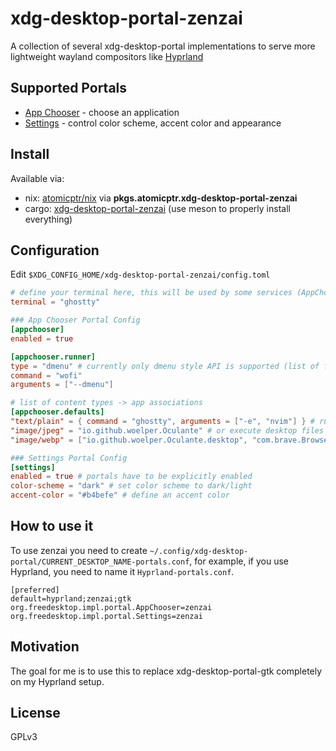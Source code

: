 # xdg-desktop-portal-zenzai

A collection of several xdg-desktop-portal implementations to serve more lightweight wayland compositors like [Hyprland](https://hyprland.org/)

## Supported Portals

- [App Chooser](https://flatpak.github.io/xdg-desktop-portal/docs/doc-org.freedesktop.impl.portal.AppChooser.html) - choose an application
- [Settings](https://flatpak.github.io/xdg-desktop-portal/docs/doc-org.freedesktop.impl.portal.Settings.html) - control color scheme, accent color and appearance

## Install

Available via:

- nix: [atomicptr/nix](https://github.com/atomicptr/nix) via **pkgs.atomicptr.xdg-desktop-portal-zenzai**
- cargo: [xdg-desktop-portal-zenzai](https://crates.io/crates/xdg-desktop-portal-zenzai) (use meson to properly install everything)

## Configuration

Edit `$XDG_CONFIG_HOME/xdg-desktop-portal-zenzai/config.toml`

```toml
# define your terminal here, this will be used by some services (AppChooser only right now)
terminal = "ghostty"

### App Chooser Portal Config
[appchooser]
enabled = true

[appchooser.runner]
type = "dmenu" # currently only dmenu style API is supported (list of files into stdin)
command = "wofi"
arguments = ["--dmenu"]

# list of content types -> app associations
[appchooser.defaults]
"text/plain" = { command = "ghostty", arguments = ["-e", "nvim"] } # run arbitrary commands
"image/jpeg" = "io.github.woelper.Oculante" # or execute desktop files
"image/webp" = ["io.github.woelper.Oculante.desktop", "com.brave.Browser.desktop"] # you can also always pick from a group

### Settings Portal Config
[settings]
enabled = true # portals have to be explicitly enabled
color-scheme = "dark" # set color scheme to dark/light
accent-color = "#b4befe" # define an accent color
```

## How to use it

To use zenzai you need to create `~/.config/xdg-desktop-portal/CURRENT_DESKTOP_NAME-portals.conf`, for example, if you use Hyprland, you need to name it `Hyprland-portals.conf`.

```
[preferred]
default=hyprland;zenzai;gtk
org.freedesktop.impl.portal.AppChooser=zenzai
org.freedesktop.impl.portal.Settings=zenzai
```

## Motivation

The goal for me is to use this to replace xdg-desktop-portal-gtk completely on my Hyprland setup.

## License

GPLv3
